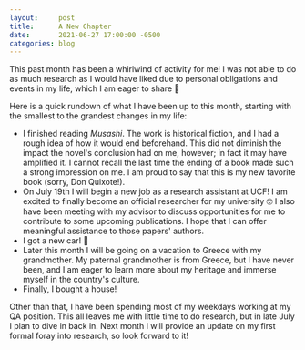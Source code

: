 ```yaml
---
layout:     post
title:      A New Chapter
date:       2021-06-27 17:00:00 -0500
categories: blog
---
```


This past month has been a whirlwind of activity for me! I was not able to do as much research as I would have liked due to personal obligations and events in my life, which I am eager to share 🙂

Here is a quick rundown of what I have been up to this month, starting with the smallest to the grandest changes in my life:

- I finished reading *Musashi*. The work is historical fiction, and I had a rough idea of how it would end beforehand. This did not diminish the impact the novel's conclusion had on me, however; in fact it may have amplified it. I cannot recall the last time the ending of a book made such a strong impression on me. I am proud to say that this is my new favorite book (sorry, Don Quixote!).
- On July 19th I will begin a new job as a research assistant at UCF! I am excited to finally become an official researcher for my university 🤓 I also have been meeting with my advisor to discuss opportunities for me to contribute to some upcoming publications. I hope that I can offer meaningful assistance to those papers' authors.
- I got a new car! 🚗
- Later this month I will be going on a vacation to Greece with my grandmother. My paternal grandmother is from Greece, but I have never been, and I am eager to learn more about my heritage and immerse myself in the country's culture.
- Finally, I bought a house!

Other than that, I have been spending most of my weekdays working at my QA position. This all leaves me with little time to do research, but in late July I plan to dive in back in. Next month I will provide an update on my first formal foray into research, so look forward to it!
